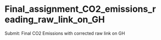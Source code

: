 # Final_assignment_CO2_emissions_reading_raw_link_on_GH
Submit: Final CO2 Emissions with corrected raw link on GH
